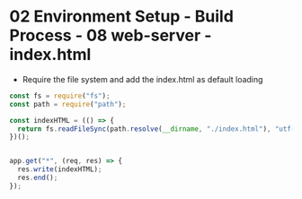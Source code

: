 # 02 Environment Setup - Build Process - 08 web-server - index.html

- Require the file system and add the index.html as default loading

```js
const fs = require("fs");
const path = require("path");

const indexHTML = (() => {
  return fs.readFileSync(path.resolve(__dirname, "./index.html"), "utf-8");
})();


app.get("*", (req, res) => {
  res.write(indexHTML);
  res.end();
});
```